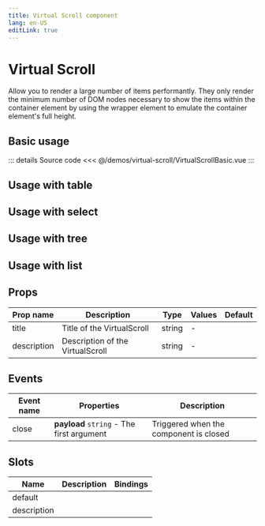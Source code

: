 ```yaml
---
title: Virtual Scroll component
lang: en-US
editLink: true
---
```


# Virtual Scroll

Allow you to render a large number of items performantly.
They only render the minimum number of DOM nodes necessary to show the items within the container element by using the wrapper element to emulate the container element's full height.

## Basic usage

<VirtualScrollBasic />

::: details Source code
<<< @/demos/virtual-scroll/VirtualScrollBasic.vue
:::

## Usage with table

## Usage with select

## Usage with tree

## Usage with list

## Props

| Prop name   | Description                      | Type   | Values | Default |
| ----------- | -------------------------------- | ------ | ------ | ------- |
| title       | Title of the VirtualScroll       | string | -      |         |
| description | Description of the VirtualScroll | string | -      |         |

## Events

| Event name | Properties                                | Description                            |
| ---------- | ----------------------------------------- | -------------------------------------- |
| close      | **payload** `string` - The first argument | Triggered when the component is closed |

## Slots

| Name        | Description | Bindings |
| ----------- | ----------- | -------- |
| default     |             |          |
| description |             |          |
